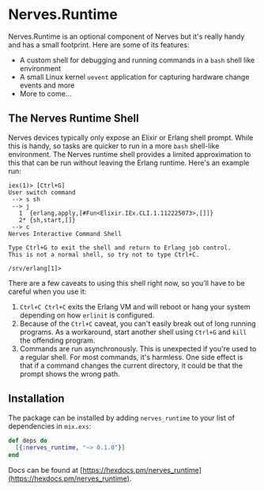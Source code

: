 # Nerves.Runtime

Nerves.Runtime is an optional component of Nerves but it's really handy and has
a small footprint. Here are some of its features:

* A custom shell for debugging and running commands in a `bash` shell like
  environment
* A small Linux kernel `uevent` application for capturing hardware change events
  and more
* More to come...

## The Nerves Runtime Shell

Nerves devices typically only expose an Elixir or Erlang shell prompt. While
this is handy, so tasks are quicker to run in a more `bash` shell-like
environment. The Nerves runtime shell provides a limited approximation to this
that can be run without leaving the Erlang runtime. Here's an example run:

```
iex(1)> [Ctrl+G]
User switch command
 --> s sh
 --> j
   1  {erlang,apply,[#Fun<Elixir.IEx.CLI.1.112225073>,[]]}
   2* {sh,start,[]}
 --> c
Nerves Interactive Command Shell

Type Ctrl+G to exit the shell and return to Erlang job control.
This is not a normal shell, so try not to type Ctrl+C.

/srv/erlang[1]>
```

There are a few caveats to using this shell right now, so you'll have to be
careful when you use it:

1. `Ctrl+C Ctrl+C` exits the Erlang VM and will reboot or hang your system
   depending on how `erlinit` is configured.
2. Because of the `Ctrl+C` caveat, you can't easily break out of long running
   programs. As a workaround, start another shell using `Ctrl+G` and `kill` the
   offending program.
3. Commands are run asynchronously. This is unexpected if you're used to a
   regular shell. For most commands, it's harmless. One side effect is that if a
   command changes the current directory, it could be that the prompt shows the
   wrong path.

## Installation

The package can be installed
by adding `nerves_runtime` to your list of dependencies in `mix.exs`:

```elixir
def deps do
  [{:nerves_runtime, "~> 0.1.0"}]
end
```

Docs can be found at [https://hexdocs.pm/nerves_runtime](https://hexdocs.pm/nerves_runtime).
